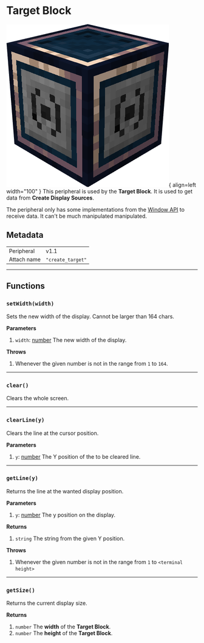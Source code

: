 # Target Block

![Image title](../assets/images/peripherals/target_block.png){ align=left width="100" }
This peripheral is used by the **Target Block**. It is used to get data from **Create Display Sources**.

The peripheral only has some implementations from the [Window API](https://tweaked.cc/module/window.html) to receive data. It can't be much manipulated manipulated.

## Metadata

| | |
|-|-|
| Peripheral | v1.1 |
| Attach name | `"create_target"` |

---

## Functions

### `setWidth(width)`
Sets the new width of the display. Cannot be larger than 164 chars.

**Parameters**

 1. `width`: [number](https://www.lua.org/manual/5.1/manual.html#2.2) The new width of the display.  

**Throws**

 1. Whenever the given number is not in the range from `1` to `164`.  

---

### `clear()`
Clears the whole screen.

---

### `clearLine(y)`
Clears the line at the cursor position.

**Parameters**

 1. `y`: [number](https://www.lua.org/manual/5.1/manual.html#2.2) The Y position of the to be cleared line.  

---

### `getLine(y)`
Returns the line at the wanted display position.

**Parameters**

 1. `y`: [number](https://www.lua.org/manual/5.1/manual.html#2.2) The y position on the display.  

**Returns**

 1. `string` The string from the given Y position.  

**Throws**

 1. Whenever the given number is not in the range from `1` to `<terminal height>`  

---

### `getSize()`
Returns the current display size.

**Returns**

 1. `number` The **width** of the **Target Block**.   
 2. `number` The **height** of the **Target Block**.  